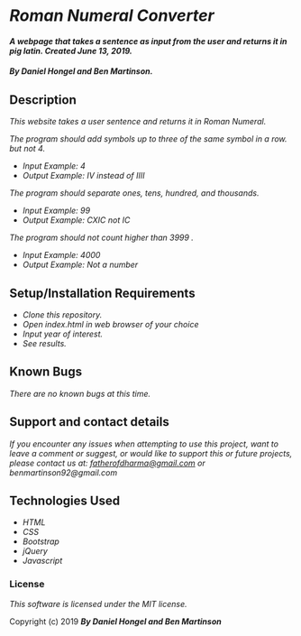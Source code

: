 # _Roman Numeral Converter_

#### _A webpage that takes a sentence as input from the user and returns it in pig latin. Created June 13, 2019._

#### _**By Daniel Hongel and Ben Martinson.**_

## Description

_This website takes a user sentence and returns it in Roman Numeral._

_The program should add symbols up to three of the same symbol in a row. but not 4._
* _Input Example: 4_
* _Output Example: IV instead of IIII_

_The program should separate ones, tens, hundred, and thousands._
* _Input Example: 99_
* _Output Example: CXIC not IC_

_The program should not count higher than 3999 ._
* _Input Example: 4000_
* _Output Example: Not a number_

## Setup/Installation Requirements

* _Clone this repository._
* _Open index.html in web browser of your choice_
* _Input year of interest._
* _See results._

## Known Bugs

_There are no known bugs at this time._

## Support and contact details

_If you encounter any issues when attempting to use this project, want to leave a comment or suggest, or would like to support this or future projects, please contact us at:
fatherofdharma@gmail.com or benmartinson92@gmail.com_

## Technologies Used

* _HTML_
* _CSS_
* _Bootstrap_
* _jQuery_
* _Javascript_

### License

*This software is licensed under the MIT license.*

Copyright (c) 2019 **_By Daniel Hongel and Ben Martinson_**
